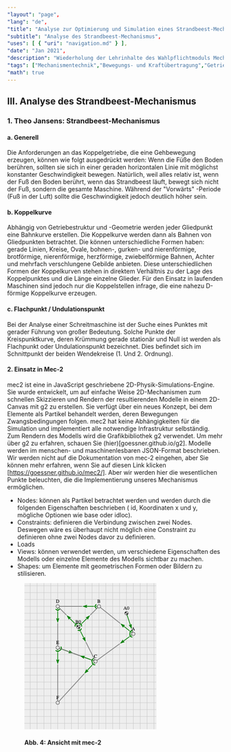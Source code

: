 ```yaml
---
"layout": "page",
"lang": "de",
"title": "Analyse zur Optimierung und Simulation eines Strandbeest-Mechanismus mit mec-2",
"subtitle": "Analyse des Strandbeest-Mechanismus",
"uses": [ { "uri": "navigation.md" } ],
"date": "Jan 2021",
"description": "Wiederholung der Lehrinhalte des Wahlpflichtmoduls Mechanismentechnik",
"tags": ["Mechanismentechnik","Bewegungs- und Kraftübertragung","Getriebekinematik","Schleifengleichung","Viergelenk","Lageanalyse","Übertragungsfunktion","Koppelkurven","Geschwindigkeit","Beschleunigung","g2","mec2"],
"math": true
---
```


## III.  Analyse des Strandbeest-Mechanismus

### 1.	Theo Jansens: Strandbeest-Mechanismus

#### a.	Generell

Die Anforderungen an das Koppelgetriebe, die eine Gehbewegung erzeugen, können wie folgt ausgedrückt werden: Wenn die Füße den Boden berühren, sollten sie sich in einer geraden horizontalen Linie mit möglichst konstanter Geschwindigkeit bewegen. Natürlich, weil alles relativ ist, wenn der Fuß den Boden berührt, wenn das Strandbeest läuft, bewegt sich nicht der Fuß, sondern die gesamte Maschine. Während der "Vorwärts" -Periode (Fuß in der Luft) sollte die Geschwindigkeit jedoch deutlich höher sein.

#### b.	Koppelkurve

Abhängig von Getriebestruktur und -Geometrie werden jeder Gliedpunkt eine Bahnkurve erstellen. Die Koppelkurve werden dann als Bahnen von Gliedpunkten betrachtet. Die können unterschiedliche Formen haben: gerade Linien, Kreise, Ovale, bohnen-, gurken- und nierenförmige, brotförmige, nierenförmige, herzförmige, zwiebelförmige Bahnen, Achter und mehrfach verschlungene Gebilde anbieten.  Diese unterschiedlichen Formen der Koppelkurven stehen in direktem Verhältnis zu der Lage des Koppelpunktes und die Länge einzelne Glieder. Für den Einsatz in laufenden Maschinen sind jedoch nur die Koppelstellen infrage, die eine nahezu D-förmige Koppelkurve erzeugen.

#### c.	Flachpunkt / Undulationspunkt

Bei der Analyse einer Schreitmaschine ist der Suche eines Punktes mit gerader Führung von großer Bedeutung.
Solche Punkte der Kreispunktkurve, deren Krümmung gerade stationär und Null ist werden als Flachpunkt oder Undulationspunkt bezeichnet. Dies befindet sich im Schnittpunkt der beiden Wendekreise (1. Und 2. Ordnung).


#### 2.	Einsatz in Mec-2

mec2 ist eine in JavaScript geschriebene 2D-Physik-Simulations-Engine. Sie wurde entwickelt, um auf einfache Weise 2D-Mechanismen zum schnellen Skizzieren und Rendern der resultierenden Modelle in einem 2D-Canvas mit g2 zu erstellen. Sie verfügt über ein neues Konzept, bei dem Elemente als Partikel behandelt werden, deren Bewegungen Zwangsbedingungen folgen.
mec2 hat keine Abhängigkeiten für die Simulation und implementiert alle notwendige Infrastruktur selbständig. Zum Rendern des Modells wird die Grafikbibliothek g2 verwendet. Um mehr über g2 zu erfahren, schauen Sie (hier)[goessner.github.io/g2]. Modelle werden im menschen- und maschinenlesbaren JSON-Format beschrieben.
Wir werden nicht auf die Dokumentation von mec-2 eingehen, aber Sie können mehr erfahren, wenn Sie auf diesen Link klicken [https://goessner.github.io/mec2/]. Aber wir werden hier die wesentlichen Punkte beleuchten, die die Implementierung unseres Mechanismus ermöglichen.
-	Nodes: können als Partikel betrachtet werden und werden durch die folgenden Eigenschaften beschrieben ( id, Koordinaten x und y, mögliche Optionen wie base oder idloc).
-	Constraints: definieren die Verbindung zwischen zwei Nodes. Deswegen wäre es überhaupt nicht möglich eine Constraint zu definieren ohne zwei Nodes davor zu definieren.
-	Loads
-	Views: können verwendet werden, um verschiedene Eigenschaften des Modells oder einzelne Elemente des Modells sichtbar zu machen.
-	Shapes: um Elemente mit geometrischen Formen oder Bildern zu stilisieren.

<figure>
<img src="../Bilder/Ansicht.png">

#### **Abb. 4:** Ansicht mit mec-2

</figure>